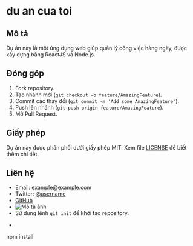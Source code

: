 # du an cua toi
## Mô tả
Dự án này là một ứng dụng web giúp quản lý công việc hàng ngày, được xây dựng bằng ReactJS và Node.js.
## Đóng góp
1. Fork repository.
2. Tạo nhánh mới (`git checkout -b feature/AmazingFeature`).
3. Commit các thay đổi (`git commit -m 'Add some AmazingFeature'`).
4. Push lên nhánh (`git push origin feature/AmazingFeature`).
5. Mở Pull Request.
## Giấy phép
Dự án này được phân phối dưới giấy phép MIT. Xem file [LICENSE](LICENSE) để biết thêm chi tiết.
## Liên hệ
- Email: example@example.com
- Twitter: [@username](https://twitter.com/username)
- [GitHub](https://github.com)
- ![Mô tả ảnh](https://example.com/image.png)
- Sử dụng lệnh `git init` để khởi tạo repository.
- ```bash
npm install
